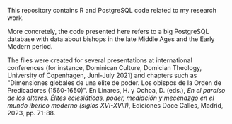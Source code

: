 This repository contains R and PostgreSQL code related to my research
work.

More concretely, the code presented here refers to a big PostgreSQL
database with data about bishops in the late Middle Ages and the Early
Modern period.

The files were created for several presentations at international
conferences (for instance, Dominican Culture, Domician Theology,
University of Copenhagen, Juni-July 2021) and chapters such as
"Dimensiones globales de una elite de poder. Los obispos de la Orden de
Predicadores (1560-1650)". En Linares, H. y Ochoa, D. (eds.), *En el
paraíso de los altares. Élites eclesiáticas, poder, mediación y
mecenazgo en el mundo ibérico moderno (siglos XVI-XVIII)*, Ediciones
Doce Calles, Madrid, 2023, pp. 71-88.


